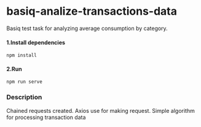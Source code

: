 # basiq-analize-transactions-data
Basiq test task for analyzing average consumption by category.

#### 1.Install dependencies
```
npm install
```
#### 2.Run
```
npm run serve
```

### Description

Chained requests created. Axios use for making request. Simple algorithm for processing transaction data
